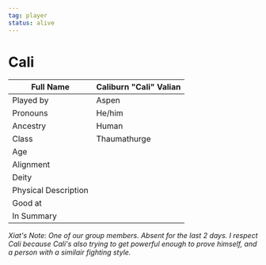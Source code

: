 ```yaml
---
tag: player
status: alive
---
```

# Cali
| Full Name            | Caliburn "Cali" Valian |
| -------------------- | ---------------------- |
| Played by            | Aspen                  |
| Pronouns             | He/him |
| Ancestry             | Human                  |
| Class     | Thaumathurge           |
| Age                  |                        |
| Alignment            |                        |
| Deity                |                        |
| Physical Description |                        |
| Good at              |                        |
| In Summary           |                        |

*Xiat's Note: One of our group members. Absent for the last 2 days. I respect Cali because Cali's also trying to get powerful enough to prove himself, and a person with a similair fighting style.* 